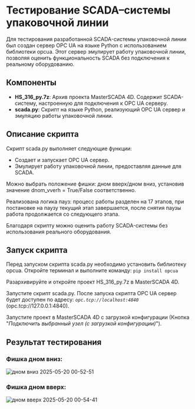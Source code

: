 # Тестирование SCADA–системы упаковочной линии

Для тестирования разработанной SCADA-системы упаковочной линии был создан сервер OPC UA на языке Python с использованием библиотеки opcua. Этот сервер эмулирует работу упаковочной линии, позволяя оценить функциональность SCADA без подключения к реальному оборудованию.

## Компоненты
- **HS_316_py.7z**: Архив проекта MasterSCADA 4D. Содержит SCADA-систему, настроенную для подключения к OPC UA серверу.
- **scada.py**: Скрипт на языке Python, реализующий OPC UA сервер и эмуляцию работы упаковочной линии.


## Описание скрипта
Скрипт scada.py выполняет следующие функции:
- Создает и запускает OPC UA сервер.
- Эмулирует работу упаковочной линии, предоставляя данные для SCADA.

Можно выбрать положение фишки: дном вверх/дном вниз, установив значение dnom_vverh = True/False соответственно.

Реализована логика пауз: процесс работы разделен на 17 этапов, при постановке на паузу текущий этап завершается, после снятия паузы работа продолжается со следующего этапа.

Благодаря скрипту можно оценить работу SCADA-системы без использования реального оборудования.

## Запуск скрипта
Перед запуском скрипта scada.py необходимо установить библиотеку opcua. Откройте терминал и выполните команду:
`pip install opcua`

Разархивируйте и откройте проект HS_316_py.7z в MasterSCADA 4D.

Запустите скрипт scada.py.
После запуска скрипта OPC UA сервер будет доступен по адресу: *`opc.tcp://localhost:4840`* (opc.tcp://127.0.0.1:4840).

Запустите проект в MasterSCADA 4D с загрузкой конфигурации (Кнопка "*Подключить выбранный узел (с загрузкой конфигурации)*").


## Результат тестирования
### Фишка дном вниз:
![дном вниз 2025-05-20 00-52-51](https://github.com/user-attachments/assets/2cd910e5-f7b1-46f1-84b2-f6c2ab41b0b0)

### Фишка дном вверх:
![дном вверх 2025-05-20 00-54-41](https://github.com/user-attachments/assets/6f45db19-1ef8-4582-a90f-e7489075835e)


